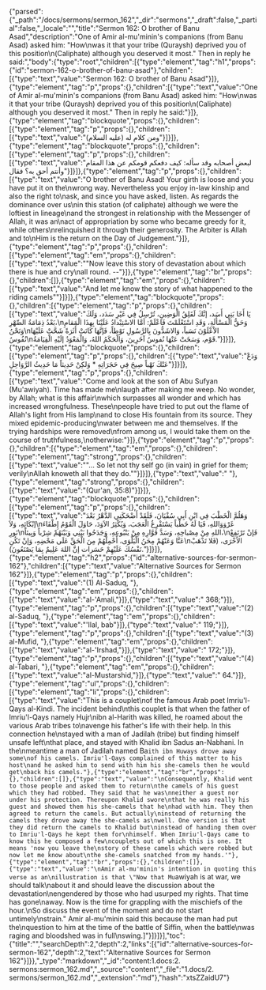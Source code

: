 {"parsed":{"_path":"/docs/sermons/sermon_162","_dir":"sermons","_draft":false,"_partial":false,"_locale":"","title":"Sermon 162:  O brother of Banu Asad","description":"One of Amir al-mu'minin's companions (from Banu Asad) asked him: \"How\nwas it that your tribe (Quraysh) deprived you of this position\n(Caliphate) although you deserved it most.\" Then in reply he said:","body":{"type":"root","children":[{"type":"element","tag":"h1","props":{"id":"sermon-162-o-brother-of-banu-asad"},"children":[{"type":"text","value":"Sermon 162:  O brother of Banu Asad"}]},{"type":"element","tag":"p","props":{},"children":[{"type":"text","value":"One of Amir al-mu'minin's companions (from Banu Asad) asked him: \"How\nwas it that your tribe (Quraysh) deprived you of this position\n(Caliphate) although you deserved it most.\" Then in reply he said:"}]},{"type":"element","tag":"blockquote","props":{},"children":[{"type":"element","tag":"p","props":{},"children":[{"type":"text","value":"ومن كلام له (عليه السلام)"}]}]},{"type":"element","tag":"blockquote","props":{},"children":[{"type":"element","tag":"p","props":{},"children":[{"type":"text","value":"لبعض أصحابه وقد سأله: كيف دفعكم قومكم عن هذا المقام وأنتم أحق به؟ فقال"}]}]},{"type":"element","tag":"p","props":{},"children":[{"type":"text","value":"O brother of Banu Asad! Your girth is loose and you have put it on the\nwrong way. Nevertheless you enjoy in-law kinship and also the right to\nask, and since you have asked, listen. As regards the dominance over us\nin this station (of caliphate) although we were the loftiest in lineage\nand the strongest in relationship with the Messenger of Allah, it was an\nact of appropriation by some who became greedy for it, while others\nrelinquished it through their generosity. The Arbiter is Allah and to\nHim is the return on the Day of Judgement."}]},{"type":"element","tag":"p","props":{},"children":[{"type":"element","tag":"em","props":{},"children":[{"type":"text","value":"\"Now leave this story of devastation about which there is hue and cry\nall round. --"}]},{"type":"element","tag":"br","props":{},"children":[]},{"type":"element","tag":"em","props":{},"children":[{"type":"text","value":"And let me know the story of what happened to the riding camels\""}]}]},{"type":"element","tag":"blockquote","props":{},"children":[{"type":"element","tag":"p","props":{},"children":[{"type":"text","value":"يَا أَخَا بَنِي أَسَد، إنَّكَ لَقَلِقُ الْوَضِينِ، تُرْسِلُ فِي غَيْرِ سَدَد، وَلَكَ بَعْدُ ذِمَامَةُ الصِّهْرِ،\nوَحَقُّ الْمَسْأَلَةِ، وَقَدِ اسْتَعْلَمْتَ فَاعْلَمْ: أمَّا الاسْتِبْدادُ عَلَيْنَا بِهذَا الْمَقامِ وَنَحْنُ\nالاْعْلَوْنَ نَسَباً، وَالاشَدُّونَ بِالرَّسُولِ نَوْطاً، فَإنَّهَا كَانَتْ أَثَرَةً شَحَّتْ عَلَيْهَا نُفُوسُ\nقَوْم، وَسَخَتْ عَنْهَا نُفوسُ آخَرِينَ، وَالْحَكَمُ اللهُ، وَالْمَعْوَدُ إلَيْهِ الْقِيَامَةُ."}]}]},{"type":"element","tag":"blockquote","props":{},"children":[{"type":"element","tag":"p","props":{},"children":[{"type":"text","value":"وَدَعْ عَنْكَ نَهْباً صِيحَ فِي حَجَرَاتِهِ * وَلكِنْ حَدِيثاً مَا حَدِيثُ الرَّوَاحِلِ"}]}]},{"type":"element","tag":"p","props":{},"children":[{"type":"text","value":"Come and look at the son of Abu Sufyan (Mu'awiyah). Time has made me\nlaugh after making me weep. No wonder, by Allah; what is this affair\nwhich surpasses all wonder and which has increased wrongfulness. These\npeople have tried to put out the flame of Allah's light from His lamp\nand to close His fountain from its source. They mixed epidemic-producing\nwater between me and themselves. If the trying hardships were removed\nfrom among us, I would take them on the course of truthfulness,\notherwise:"}]},{"type":"element","tag":"p","props":{},"children":[{"type":"element","tag":"em","props":{},"children":[{"type":"element","tag":"strong","props":{},"children":[{"type":"text","value":"\"... So let not thy self go (in vain) in grief for them; verily\nAllah knoweth all that they do.\""}]}]},{"type":"text","value":" "},{"type":"element","tag":"strong","props":{},"children":[{"type":"text","value":"(Qur'an, 35:8)"}]}]},{"type":"element","tag":"blockquote","props":{},"children":[{"type":"element","tag":"p","props":{},"children":[{"type":"text","value":"وَهَلُمَّ الْخَطْبَ فِي ابْنِ أَبِي سُفْيَانَ، فَلَقَدْ أَضْحَكَنِي الدَّهْرُ بَعْدَ إبْكَائِهِ، وَلاَ\nغَرْوَوَاللهِ، فَيَا لَهُ خَطْباً يَسْتَفْرِغُ الْعَجَبَ، وَيُكْثِرُ الاَوَدَ، حَاوَلَ الْقَوْمُ إِطْفَاءَ نَورِ\nاللهِ مِنْ مِصْباحِهِ، وَسَدَّ فَوَّارِهِ مِنْ يَنْبُوعِهِ، وَجَدَحُوا بَيْنِي وَبَيْنَهُمْ شِرْباً وَبِيئاً،\nفَإنْ تَرْتَفِعْ عَنَّا وَعَنْهُمْ مِحَنُ الْبَلْوَى، أَحْمِلْهُمْ مِنَ الْحَقِّ عَلَى مَحْضِهِ، وَإنْ تَكُنِ\nالاُخْرَى، (فَلا تَذْهَبْ نَفْسُكَ عَلَيْهِمْ حَسَرات إنَّ اللهَ عَلِيمٌ بِمَا يَصْنَعُونَ)."}]}]},{"type":"element","tag":"h2","props":{"id":"alternative-sources-for-sermon-162"},"children":[{"type":"text","value":"Alternative Sources for Sermon 162"}]},{"type":"element","tag":"p","props":{},"children":[{"type":"text","value":"(1) Al-Saduq, "},{"type":"element","tag":"em","props":{},"children":[{"type":"text","value":"al-'Amali,"}]},{"type":"text","value":" 368;"}]},{"type":"element","tag":"p","props":{},"children":[{"type":"text","value":"(2) al-Saduq, "},{"type":"element","tag":"em","props":{},"children":[{"type":"text","value":"'Ilal, bab"}]},{"type":"text","value":" 119;"}]},{"type":"element","tag":"p","props":{},"children":[{"type":"text","value":"(3) al-Mufid, "},{"type":"element","tag":"em","props":{},"children":[{"type":"text","value":"al-'Irshad,"}]},{"type":"text","value":" 172;"}]},{"type":"element","tag":"p","props":{},"children":[{"type":"text","value":"(4) al-Tabari, "},{"type":"element","tag":"em","props":{},"children":[{"type":"text","value":"al-Mustarshid,"}]},{"type":"text","value":" 64."}]},{"type":"element","tag":"ul","props":{},"children":[{"type":"element","tag":"li","props":{},"children":[{"type":"text","value":"This is a couplet\nof the famous Arab poet Imriu'l-Qays al-Kindi. The incident behind\nthis couplet is that when the father of Imriu'l-Qays namely Hujr\nibn al-Harith was killed, he roamed about the various Arab tribes to\navenge his father's life with their help. In this connection he\nstayed with a man of Jadilah (tribe) but finding himself unsafe left\nthat place, and stayed with Khalid ibn Sadus an-Nabhani. In the\nmeantime a man of Jadilah named Ba`ith ibn Huways drove away some\nof his camels. Imriu'l-Qays complained of this matter to his host\nand he asked him to send with him his she-camels then he would get\nback his camels."},{"type":"element","tag":"br","props":{},"children":[]},{"type":"text","value":"\nConsequently, Khalid went to those people and asked them to return\nthe camels of his guest which they had robbed. They said that he was\nneither a guest nor under his protection. Thereupon Khalid swore\nthat he was really his guest and showed them his she-camels that he\nhad with him. They then agreed to return the camels. But actually\ninstead of returning the camels they drove away the she-camels as\nwell. One version is that they did return the camels to Khalid but\ninstead of handing them over to Imriu'l-Qays he kept them for\nhimself. When Imriu'l-Qays came to know this he composed a few\ncouplets out of which this is one. It means 'now you leave the\nstory of these camels which were robbed but now let me know about\nthe she-camels snatched from my hands.'"},{"type":"element","tag":"br","props":{},"children":[]},{"type":"text","value":"\nAmir al-mu'minin's intention in quoting this verse as an\nillustration is that \"Now that Mu`awiyah is at war, we should talk\nabout it and should leave the discussion about the devastation\nengendered by those who had usurped my rights. That time has gone\naway. Now is the time for grappling with the mischiefs of the hour.\nSo discuss the event of the moment and do not start untimely\nstrain.\" Amir al-mu'minin said this because the man had put the\nquestion to him at the time of the battle of Siffin, when the battle\nwas raging and bloodshed was in full\nswing.]"}]}]}],"toc":{"title":"","searchDepth":2,"depth":2,"links":[{"id":"alternative-sources-for-sermon-162","depth":2,"text":"Alternative Sources for Sermon 162"}]}},"_type":"markdown","_id":"content:1.docs:2. sermons:sermon_162.md","_source":"content","_file":"1.docs/2. sermons/sermon_162.md","_extension":"md"},"hash":"xtsZZaidU7"}
